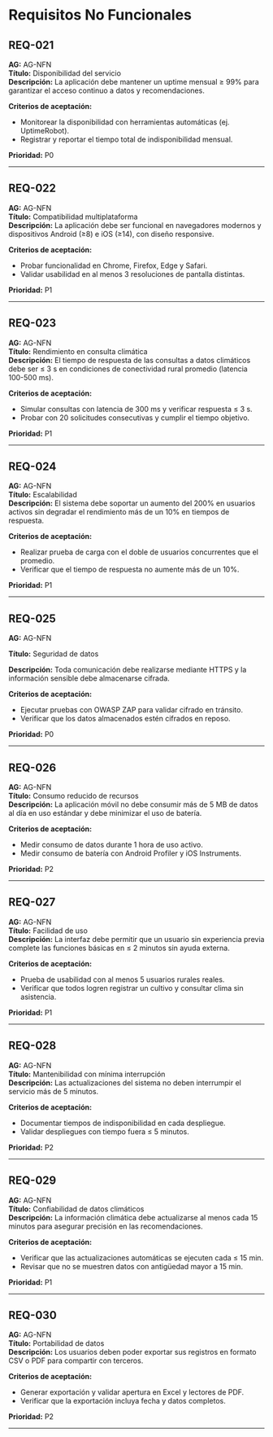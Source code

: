 # Requisitos No Funcionales

## REQ-021
**AG:** AG-NFN  
**Título:** Disponibilidad del servicio  
**Descripción:** La aplicación debe mantener un uptime mensual ≥ 99% para garantizar el acceso continuo a datos y recomendaciones.  

**Criterios de aceptación:**  
- Monitorear la disponibilidad con herramientas automáticas (ej. UptimeRobot).  
- Registrar y reportar el tiempo total de indisponibilidad mensual.  

**Prioridad:** P0  

---

## REQ-022
**AG:** AG-NFN  
**Título:** Compatibilidad multiplataforma  
**Descripción:** La aplicación debe ser funcional en navegadores modernos y dispositivos Android (≥8) e iOS (≥14), con diseño responsive.  

**Criterios de aceptación:**  
- Probar funcionalidad en Chrome, Firefox, Edge y Safari.  
- Validar usabilidad en al menos 3 resoluciones de pantalla distintas.  

**Prioridad:** P1  

---

## REQ-023
**AG:** AG-NFN  
**Título:** Rendimiento en consulta climática  
**Descripción:** El tiempo de respuesta de las consultas a datos climáticos debe ser ≤ 3 s en condiciones de conectividad rural promedio (latencia 100-500 ms).  

**Criterios de aceptación:**  
- Simular consultas con latencia de 300 ms y verificar respuesta ≤ 3 s.  
- Probar con 20 solicitudes consecutivas y cumplir el tiempo objetivo.  

**Prioridad:** P1  

---

## REQ-024
**AG:** AG-NFN  
**Título:** Escalabilidad  
**Descripción:** El sistema debe soportar un aumento del 200% en usuarios activos sin degradar el rendimiento más de un 10% en tiempos de respuesta.  

**Criterios de aceptación:**  
- Realizar prueba de carga con el doble de usuarios concurrentes que el promedio.  
- Verificar que el tiempo de respuesta no aumente más de un 10%.  

**Prioridad:** P1  

--- 
## REQ-025 
**AG:** AG-NFN 

**Título:** Seguridad de datos 

**Descripción:** Toda comunicación debe realizarse mediante HTTPS y la información sensible debe almacenarse cifrada. 

**Criterios de aceptación:** 
- Ejecutar pruebas con OWASP ZAP para validar cifrado en tránsito.
- Verificar que los datos almacenados estén cifrados en reposo. 

**Prioridad:** P0 

---

## REQ-026  
**AG:** AG-NFN  
**Título:** Consumo reducido de recursos  
**Descripción:** La aplicación móvil no debe consumir más de 5 MB de datos al día en uso estándar y debe minimizar el uso de batería.  

**Criterios de aceptación:**  
- Medir consumo de datos durante 1 hora de uso activo.  
- Medir consumo de batería con Android Profiler y iOS Instruments.  

**Prioridad:** P2  

---

## REQ-027  
**AG:** AG-NFN  
**Título:** Facilidad de uso  
**Descripción:** La interfaz debe permitir que un usuario sin experiencia previa complete las funciones básicas en ≤ 2 minutos sin ayuda externa.  

**Criterios de aceptación:**  
- Prueba de usabilidad con al menos 5 usuarios rurales reales.  
- Verificar que todos logren registrar un cultivo y consultar clima sin asistencia.  

**Prioridad:** P1  

---

## REQ-028  
**AG:** AG-NFN  
**Título:** Mantenibilidad con mínima interrupción  
**Descripción:** Las actualizaciones del sistema no deben interrumpir el servicio más de 5 minutos.  

**Criterios de aceptación:**  
- Documentar tiempos de indisponibilidad en cada despliegue.  
- Validar despliegues con tiempo fuera ≤ 5 minutos.  

**Prioridad:** P2  

---

## REQ-029  
**AG:** AG-NFN  
**Título:** Confiabilidad de datos climáticos  
**Descripción:** La información climática debe actualizarse al menos cada 15 minutos para asegurar precisión en las recomendaciones.  

**Criterios de aceptación:**  
- Verificar que las actualizaciones automáticas se ejecuten cada ≤ 15 min.  
- Revisar que no se muestren datos con antigüedad mayor a 15 min.  

**Prioridad:** P1  

---

## REQ-030  
**AG:** AG-NFN  
**Título:** Portabilidad de datos  
**Descripción:** Los usuarios deben poder exportar sus registros en formato CSV o PDF para compartir con terceros.  

**Criterios de aceptación:**  
- Generar exportación y validar apertura en Excel y lectores de PDF.  
- Verificar que la exportación incluya fecha y datos completos.  

**Prioridad:** P2  

---
